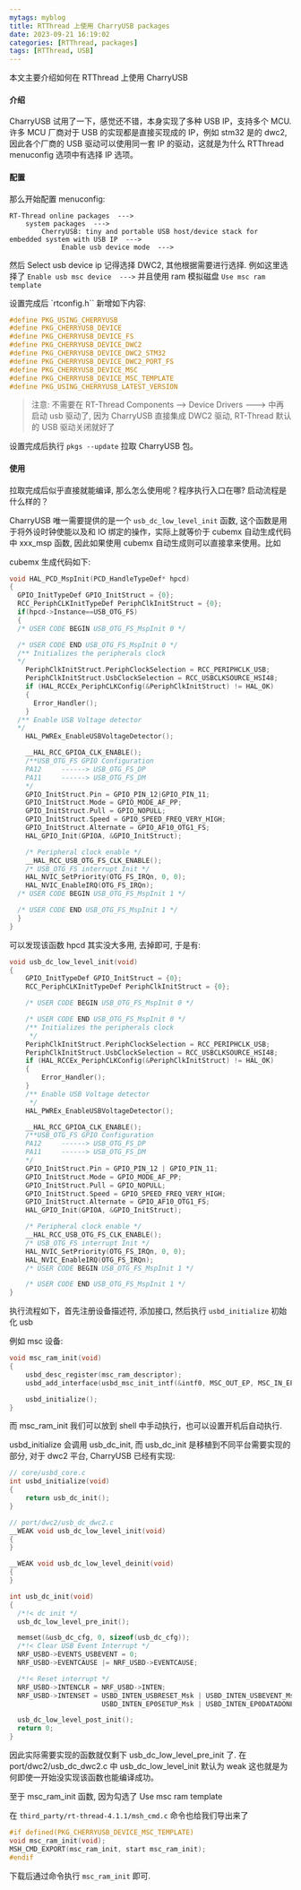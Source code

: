 ```yaml
---
mytags: myblog
title: RTThread 上使用 CharryUSB packages
date: 2023-09-21 16:19:02
categories: [RTThread, packages]
tags: [RTThread, USB]
---
```


本文主要介绍如何在 RTThread 上使用 CharryUSB
<!-- more -->

#### 介绍

CharryUSB 试用了一下，感觉还不错，本身实现了多种 USB IP，支持多个 MCU. 许多 MCU 厂商对于 USB 的实现都是直接买现成的 IP，例如 stm32 是的 dwc2, 因此各个厂商的 USB 驱动可以使用同一套 IP 的驱动，这就是为什么 RTThread menuconfig 选项中有选择 IP 选项。

#### 配置

那么开始配置 menuconfig:

```
RT-Thread online packages  --->
    system packages  ---> 
        CherryUSB: tiny and portable USB host/device stack for embedded system with USB IP  ---> 
             Enable usb device mode  --->
```

然后 Select usb device ip 记得选择 DWC2, 其他根据需要进行选择. 例如这里选择了 `Enable usb msc device  --->` 并且使用 ram 模拟磁盘 `Use msc ram template`

设置完成后 `rtconfig.h`` 新增如下内容:

```c
#define PKG_USING_CHERRYUSB
#define PKG_CHERRYUSB_DEVICE
#define PKG_CHERRYUSB_DEVICE_FS
#define PKG_CHERRYUSB_DEVICE_DWC2
#define PKG_CHERRYUSB_DEVICE_DWC2_STM32
#define PKG_CHERRYUSB_DEVICE_DWC2_PORT_FS
#define PKG_CHERRYUSB_DEVICE_MSC
#define PKG_CHERRYUSB_DEVICE_MSC_TEMPLATE
#define PKG_USING_CHERRYUSB_LATEST_VERSION
```

> 注意: 不需要在  RT-Thread Components --> Device Drivers  ---> 中再启动 usb 驱动了, 因为 CharryUSB 直接集成 DWC2 驱动, RT-Thread 默认的 USB 驱动关闭就好了

设置完成后执行 `pkgs --update` 拉取 CharryUSB 包。

#### 使用

拉取完成后似乎直接就能编译, 那么怎么使用呢？程序执行入口在哪? 启动流程是什么样的？

CharryUSB 唯一需要提供的是一个 `usb_dc_low_level_init` 函数, 这个函数是用于将外设时钟使能以及和 IO 绑定的操作，实际上就等价于 cubemx 自动生成代码中 xxx_msp 函数, 因此如果使用 cubemx 自动生成则可以直接拿来使用。比如 

cubemx 生成代码如下:

```c
void HAL_PCD_MspInit(PCD_HandleTypeDef* hpcd)
{
  GPIO_InitTypeDef GPIO_InitStruct = {0};
  RCC_PeriphCLKInitTypeDef PeriphClkInitStruct = {0};
  if(hpcd->Instance==USB_OTG_FS)
  {
  /* USER CODE BEGIN USB_OTG_FS_MspInit 0 */

  /* USER CODE END USB_OTG_FS_MspInit 0 */
  /** Initializes the peripherals clock
  */
    PeriphClkInitStruct.PeriphClockSelection = RCC_PERIPHCLK_USB;
    PeriphClkInitStruct.UsbClockSelection = RCC_USBCLKSOURCE_HSI48;
    if (HAL_RCCEx_PeriphCLKConfig(&PeriphClkInitStruct) != HAL_OK)
    {
      Error_Handler();
    }
  /** Enable USB Voltage detector
  */
    HAL_PWREx_EnableUSBVoltageDetector();

    __HAL_RCC_GPIOA_CLK_ENABLE();
    /**USB_OTG_FS GPIO Configuration
    PA12     ------> USB_OTG_FS_DP
    PA11     ------> USB_OTG_FS_DM
    */
    GPIO_InitStruct.Pin = GPIO_PIN_12|GPIO_PIN_11;
    GPIO_InitStruct.Mode = GPIO_MODE_AF_PP;
    GPIO_InitStruct.Pull = GPIO_NOPULL;
    GPIO_InitStruct.Speed = GPIO_SPEED_FREQ_VERY_HIGH;
    GPIO_InitStruct.Alternate = GPIO_AF10_OTG1_FS;
    HAL_GPIO_Init(GPIOA, &GPIO_InitStruct);

    /* Peripheral clock enable */
    __HAL_RCC_USB_OTG_FS_CLK_ENABLE();
    /* USB_OTG_FS interrupt Init */
    HAL_NVIC_SetPriority(OTG_FS_IRQn, 0, 0);
    HAL_NVIC_EnableIRQ(OTG_FS_IRQn);
  /* USER CODE BEGIN USB_OTG_FS_MspInit 1 */

  /* USER CODE END USB_OTG_FS_MspInit 1 */
  }
}
```

可以发现该函数 hpcd 其实没大多用, 去掉即可, 于是有:

```c
void usb_dc_low_level_init(void)
{
    GPIO_InitTypeDef GPIO_InitStruct = {0};
    RCC_PeriphCLKInitTypeDef PeriphClkInitStruct = {0};

    /* USER CODE BEGIN USB_OTG_FS_MspInit 0 */

    /* USER CODE END USB_OTG_FS_MspInit 0 */
    /** Initializes the peripherals clock
     */
    PeriphClkInitStruct.PeriphClockSelection = RCC_PERIPHCLK_USB;
    PeriphClkInitStruct.UsbClockSelection = RCC_USBCLKSOURCE_HSI48;
    if (HAL_RCCEx_PeriphCLKConfig(&PeriphClkInitStruct) != HAL_OK)
    {
        Error_Handler();
    }
    /** Enable USB Voltage detector
     */
    HAL_PWREx_EnableUSBVoltageDetector();

    __HAL_RCC_GPIOA_CLK_ENABLE();
    /**USB_OTG_FS GPIO Configuration
    PA12     ------> USB_OTG_FS_DP
    PA11     ------> USB_OTG_FS_DM
    */
    GPIO_InitStruct.Pin = GPIO_PIN_12 | GPIO_PIN_11;
    GPIO_InitStruct.Mode = GPIO_MODE_AF_PP;
    GPIO_InitStruct.Pull = GPIO_NOPULL;
    GPIO_InitStruct.Speed = GPIO_SPEED_FREQ_VERY_HIGH;
    GPIO_InitStruct.Alternate = GPIO_AF10_OTG1_FS;
    HAL_GPIO_Init(GPIOA, &GPIO_InitStruct);

    /* Peripheral clock enable */
    __HAL_RCC_USB_OTG_FS_CLK_ENABLE();
    /* USB_OTG_FS interrupt Init */
    HAL_NVIC_SetPriority(OTG_FS_IRQn, 0, 0);
    HAL_NVIC_EnableIRQ(OTG_FS_IRQn);
    /* USER CODE BEGIN USB_OTG_FS_MspInit 1 */

    /* USER CODE END USB_OTG_FS_MspInit 1 */
}
```


执行流程如下，首先注册设备描述符, 添加接口, 然后执行 `usbd_initialize` 初始化 usb

例如 msc 设备:

```c
void msc_ram_init(void)
{
    usbd_desc_register(msc_ram_descriptor);
    usbd_add_interface(usbd_msc_init_intf(&intf0, MSC_OUT_EP, MSC_IN_EP));

    usbd_initialize();
}
```

而 msc_ram_init 我们可以放到 shell 中手动执行，也可以设置开机后自动执行.

usbd_initialize 会调用 usb_dc_init, 而 usb_dc_init 是移植到不同平台需要实现的部分, 对于 dwc2 平台, CharryUSB 已经有实现:


```c
// core/usbd_core.c
int usbd_initialize(void)
{
    return usb_dc_init();
}

// port/dwc2/usb_dc_dwc2.c
__WEAK void usb_dc_low_level_init(void)
{
}

__WEAK void usb_dc_low_level_deinit(void)
{
}

int usb_dc_init(void)
{
  /*!< dc init */
  usb_dc_low_level_pre_init();

  memset(&usb_dc_cfg, 0, sizeof(usb_dc_cfg));
  /*!< Clear USB Event Interrupt */
  NRF_USBD->EVENTS_USBEVENT = 0;
  NRF_USBD->EVENTCAUSE |= NRF_USBD->EVENTCAUSE;

  /*!< Reset interrupt */
  NRF_USBD->INTENCLR = NRF_USBD->INTEN;
  NRF_USBD->INTENSET = USBD_INTEN_USBRESET_Msk | USBD_INTEN_USBEVENT_Msk | USBD_INTEN_EPDATA_Msk |
                       USBD_INTEN_EP0SETUP_Msk | USBD_INTEN_EP0DATADONE_Msk | USBD_INTEN_ENDEPIN0_Msk | USBD_INTEN_ENDEPOUT0_Msk | USBD_INTEN_STARTED_Msk;

  usb_dc_low_level_post_init();
  return 0;
}
```

因此实际需要实现的函数就仅剩下 usb_dc_low_level_pre_init 了. 在 port/dwc2/usb_dc_dwc2.c 中 usb_dc_low_level_init 默认为 weak 这也就是为何即使一开始没实现该函数也能编译成功。

至于 msc_ram_init 函数, 因为勾选了 Use msc ram template

在 `third_party/rt-thread-4.1.1/msh_cmd.c` 命令也给我们导出来了

```c
#if defined(PKG_CHERRYUSB_DEVICE_MSC_TEMPLATE)
void msc_ram_init(void);
MSH_CMD_EXPORT(msc_ram_init, start msc_ram_init);
#endif
```

下载后通过命令执行 `msc_ram_init` 即可.

